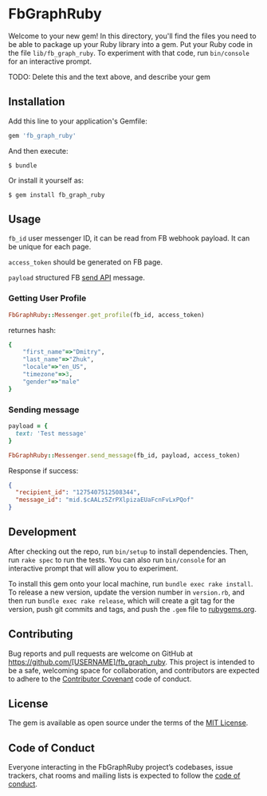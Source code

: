 # FbGraphRuby

Welcome to your new gem! In this directory, you'll find the files you need to be able to package up your Ruby library into a gem. Put your Ruby code in the file `lib/fb_graph_ruby`. To experiment with that code, run `bin/console` for an interactive prompt.

TODO: Delete this and the text above, and describe your gem

## Installation

Add this line to your application's Gemfile:

```ruby
gem 'fb_graph_ruby'
```

And then execute:

    $ bundle

Or install it yourself as:

    $ gem install fb_graph_ruby

## Usage

```fb_id``` user messenger ID, it can be read from FB webhook payload. It can be unique for each page.

```access_token``` should be generated on FB page.

```payload``` structured FB [send API](https://developers.facebook.com/docs/messenger-platform/send-api-reference) message.

### Getting User Profile
```ruby
FbGraphRuby::Messenger.get_profile(fb_id, access_token)
```

returnes hash:

```ruby
{
    "first_name"=>"Dmitry", 
    "last_name"=>"Zhuk", 
    "locale"=>"en_US", 
    "timezone"=>3, 
    "gender"=>"male"
}
```

### Sending message

```ruby
payload = {
  text: 'Test message'
}

FbGraphRuby::Messenger.send_message(fb_id, payload, access_token)
```

Response if success:
```json
{ 
  "recipient_id": "1275407512508344", 
  "message_id": "mid.$cAALz5ZrPXlpizaEUaFcnFvLxPQof"
}
```





## Development

After checking out the repo, run `bin/setup` to install dependencies. Then, run `rake spec` to run the tests. You can also run `bin/console` for an interactive prompt that will allow you to experiment.

To install this gem onto your local machine, run `bundle exec rake install`. To release a new version, update the version number in `version.rb`, and then run `bundle exec rake release`, which will create a git tag for the version, push git commits and tags, and push the `.gem` file to [rubygems.org](https://rubygems.org).

## Contributing

Bug reports and pull requests are welcome on GitHub at https://github.com/[USERNAME]/fb_graph_ruby. This project is intended to be a safe, welcoming space for collaboration, and contributors are expected to adhere to the [Contributor Covenant](http://contributor-covenant.org) code of conduct.

## License

The gem is available as open source under the terms of the [MIT License](http://opensource.org/licenses/MIT).

## Code of Conduct

Everyone interacting in the FbGraphRuby project’s codebases, issue trackers, chat rooms and mailing lists is expected to follow the [code of conduct](https://github.com/[USERNAME]/fb_graph_ruby/blob/master/CODE_OF_CONDUCT.md).
